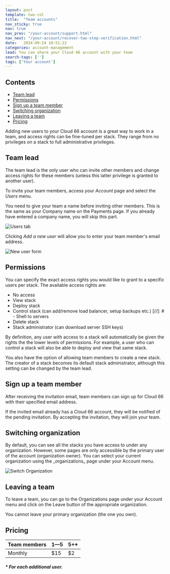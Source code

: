 ```yaml
---
layout: post
template: two-col
title:  "Team accounts"
nav_sticky: true
nav: true
nav_prev: "/your-account/support.html"
nav_next: "/your-account/recover-two-step-verification.html"
date:   2034-09-24 10:51:22
categories: account-management
lead: You can share your Cloud 66 account with your team
search-tags: ['']
tags: ['Your account']
---
```


<h2>Contents</h2>
<ul class="page-toc">
	<li>
		<a href="#lead">Team lead</a>
	</li>
	<li>
		<a href="#permissions">Permissions</a>
	</li>
	<li>
		<a href="#memeber">Sign up a team member</a>
	</li>
	<li>
		<a href="#switch">Switching organization</a>
	</li>
	<li>
		<a href="#leave">Leaving a team</a>
	</li>
	<li>
		<a href="#pricing">Pricing</a>
	</li>
</ul>

Adding new users to your Cloud 66 account is a great way to work in a team, and access rights can be fine-tuned per stack. They range from no privileges on a stack to full administrative privileges.

<h2 id="lead">Team lead</h2>
The team lead is the only user who can invite other members and change access rights for these members (unless this latter privilege is granted to another user).

To invite your team members, access your <i>Account</i> page and select the <i>Users</i> menu.

You need to give your team a name before inviting other members. This is the same as your Company name on the Payments page. If you already have entered a company name, you will skip this part.

![Users tab](http://cdn.cloud66.com/images/help/users_tab.png)

Clicking <i>Add a new user</i> will allow you to enter your team member's email address.

![New user form](http://cdn.cloud66.com/images/help/new_user_form.png)

<h2 id="permissions">Permissions</h2>

You can specify the exact access rights you would like to grant to a specific users per stack. The available access rights are:

- No access
- View stack
- Deploy stack
- Control stack (can add/remove load balancer, setup backups etc.)
[//]: # - Shell to servers
- Delete stack
- Stack administrator (can download server SSH keys)

By definition, any user with access to a stack will automatically be given the rights the the lower levels of permissions. For example, a user who can control a stack will also be able to deploy and view that same stack.

You also have the option of allowing team members to create a new stack. The creator of a stack becomes its default stack administrator, although this setting can be changed by the team lead.

<h2 id="member">Sign up a team member</h2>
After receiving the invitation email, team members can sign up for Cloud 66 with their specified email address.

If the invited email already has a Cloud 66 account, they will be notified of the pending invitation. By accepting the invitation, they will join your team.

<h2 id="switch">Switching organization</h2>
By default, you can see all the stacks you have access to under any organization. However, some pages are only accessible by the primary user of the account (organization owner). You can select your current organization using the _organizations_ page under your Account menu.

![Switch Organization](http://cdn.cloud66.com/images/help/cloud66_switch_org.png)

<h2 id="leave">Leaving a team</h2>
To leave a team, you can go to the Organizations page under your Account menu and click on the Leave button of the appropriate organization.

You cannot leave your primary organization (the one you own).

<h2 id="pricing">Pricing</h2>

<table class='table table-bordered table-striped table-small'>
    <thead>
        <tr>
            <th align="center">Team members</th>
            <th align="center">1&mdash;5</th>
            <th align="center">5+*</th>
        </tr>
    </thead>
    <tbody>
        <tr>
            <td>Monthly</td>
            <td>$15</td>
            <td>$2</td>
        </tr>
    </tbody>
</table>
<h5>* For each additional user.</h5>
